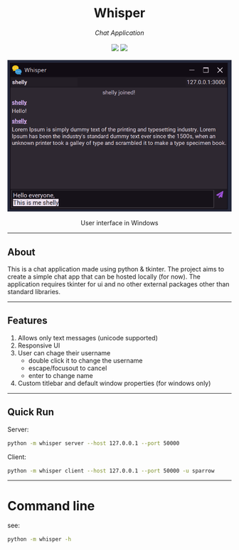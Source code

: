 <div align="center">
    <h1>Whisper</h1>
    <i>Chat Application</i>
</div>

<br />

<div align="center">
    <img src="https://img.shields.io/badge/dev-windows-blue" />
    <img src="https://img.shields.io/badge/python-3.11-blue" />
</div>

<br />

<div align="center">
    <img src="./demo/screenshot.png" alt="UI of the client chat app" />
    <p>User interface in Windows</p>
</div>

---

## About

This is a chat application made using python & tkinter. The project aims
to create a simple chat app that can be hosted locally (for now). The
application requires tkinter for ui and no other external packages other
than standard libraries.

---

## Features
1. Allows only text messages (unicode supported)
2. Responsive UI
3. User can chage their username
    * double click it to change the username
    * escape/focusout to cancel
    * enter to change name
4. Custom titlebar and default window properties (for windows only)

---

## Quick Run
Server:
```sh
python -m whisper server --host 127.0.0.1 --port 50000
```

Client:
```sh
python -m whisper client --host 127.0.0.1 --port 50000 -u sparrow
```

---

# Command line
see:
```sh
python -m whisper -h
```
